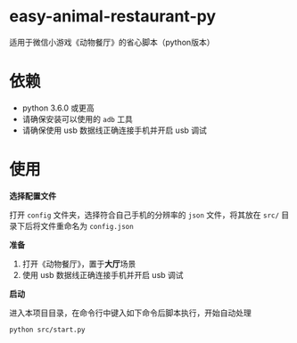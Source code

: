 # easy-animal-restaurant-py
适用于微信小游戏《动物餐厅》的省心脚本（python版本）

# 依赖

- python 3.6.0 或更高
- 请确保安装可以使用的 `adb` 工具
- 请确保使用 usb 数据线正确连接手机并开启 usb 调试

# 使用

**选择配置文件**

打开 `config` 文件夹，选择符合自己手机的分辨率的 `json` 文件，将其放在 `src/` 目录下后将文件重命名为 `config.json`

**准备**

1. 打开《动物餐厅》，置于**大厅**场景
2. 使用 usb 数据线正确连接手机并开启 usb 调试

**启动**

进入本项目目录，在命令行中键入如下命令后脚本执行，开始自动处理

```
python src/start.py
```